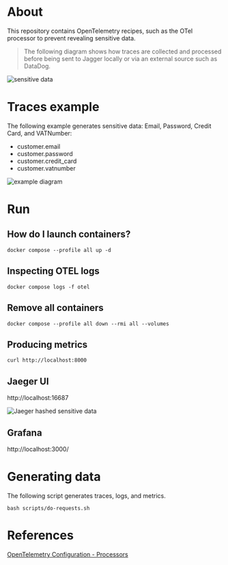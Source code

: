 # About

This repository contains OpenTelemetry recipes, such as the OTel processor to prevent revealing sensitive data.

> The following diagram shows how traces are collected and processed before being sent to Jagger locally or via an external source such as DataDog.

![sensitive data](images/sensitive.gif)

# Traces example

The following example generates sensitive data: Email, Password, Credit Card, and VATNumber:

- customer.email
- customer.password
- customer.credit_card
- customer.vatnumber

![example diagram](images/diagram_example.jpg)

# Run

## How do I launch containers?

```shell
docker compose --profile all up -d 
```

## Inspecting OTEL logs

```shell
docker compose logs -f otel
```

## Remove all containers

```shell
docker compose --profile all down --rmi all --volumes
```

## Producing metrics

```shell
curl http://localhost:8000
```

## Jaeger UI

http://localhost:16687

![Jaeger hashed sensitive data](images/jaeger-hash.png)

## Grafana

http://localhost:3000/

# Generating data

The following script generates traces, logs, and metrics.

```shell
bash scripts/do-requests.sh 
```

# References

[OpenTelemetry Configuration - Processors](https://opentelemetry.io/docs/collector/configuration/#processors)
